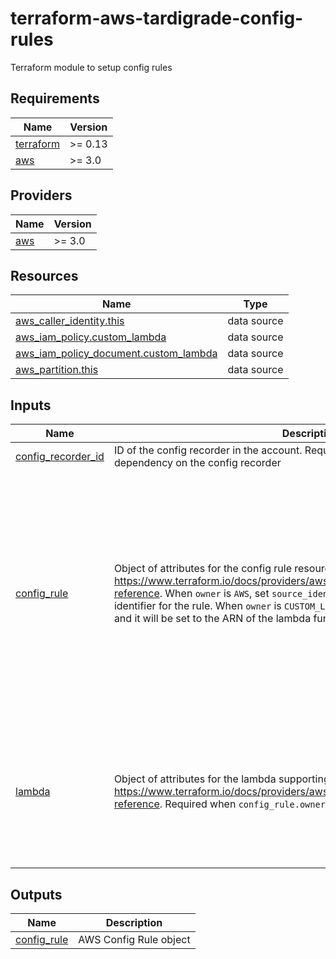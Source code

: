 # terraform-aws-tardigrade-config-rules

Terraform module to setup config rules

<!-- BEGIN TFDOCS -->
## Requirements

| Name | Version |
|------|---------|
| <a name="requirement_terraform"></a> [terraform](#requirement\_terraform) | >= 0.13 |
| <a name="requirement_aws"></a> [aws](#requirement\_aws) | >= 3.0 |

## Providers

| Name | Version |
|------|---------|
| <a name="provider_aws"></a> [aws](#provider\_aws) | >= 3.0 |

## Resources

| Name | Type |
|------|------|
| [aws_caller_identity.this](https://registry.terraform.io/providers/hashicorp/aws/latest/docs/data-sources/caller_identity) | data source |
| [aws_iam_policy.custom_lambda](https://registry.terraform.io/providers/hashicorp/aws/latest/docs/data-sources/iam_policy) | data source |
| [aws_iam_policy_document.custom_lambda](https://registry.terraform.io/providers/hashicorp/aws/latest/docs/data-sources/iam_policy_document) | data source |
| [aws_partition.this](https://registry.terraform.io/providers/hashicorp/aws/latest/docs/data-sources/partition) | data source |

## Inputs

| Name | Description | Type | Default | Required |
|------|-------------|------|---------|:--------:|
| <a name="input_config_recorder_id"></a> [config\_recorder\_id](#input\_config\_recorder\_id) | ID of the config recorder in the account. Required to address the implicit dependency on the config recorder | `string` | n/a | yes |
| <a name="input_config_rule"></a> [config\_rule](#input\_config\_rule) | Object of attributes for the config rule resource, see https://www.terraform.io/docs/providers/aws/r/config_config_rule.html#argument-reference. When `owner` is `AWS`, set `source_identifer` to the AWS predefined identifier for the rule. When `owner` is `CUSTOM_LAMBDA`, set `source_identifier` to `null` and it will be set to the ARN of the lambda function | <pre>object({<br>    description                 = string<br>    input_parameters            = string<br>    maximum_execution_frequency = string<br>    name                        = string<br>    owner                       = string<br>    source_identifier           = string<br>    tags                        = map(string)<br>    scope = object({<br>      compliance_resource_id    = string<br>      compliance_resource_types = list(string)<br>      tag_key                   = string<br>      tag_value                 = string<br>    })<br>    source_details = list(object({<br>      message_type = string<br>    }))<br>  })</pre> | n/a | yes |
| <a name="input_lambda"></a> [lambda](#input\_lambda) | Object of attributes for the lambda supporting a custom config rule, see https://www.terraform.io/docs/providers/aws/r/lambda_function.html#argument-reference. Required when `config_rule.owner` is `CUSTOM_LAMBDA` | <pre>object({<br>    description                    = string<br>    handler                        = string<br>    name                           = string<br>    policy                         = string<br>    runtime                        = string<br>    source_path                    = string<br>    reserved_concurrent_executions = number<br>    tags                           = map(string)<br>    timeout                        = number<br>  })</pre> | <pre>{<br>  "description": null,<br>  "handler": null,<br>  "name": null,<br>  "policy": null,<br>  "reserved_concurrent_executions": null,<br>  "runtime": null,<br>  "source_path": null,<br>  "tags": null,<br>  "timeout": null<br>}</pre> | no |

## Outputs

| Name | Description |
|------|-------------|
| <a name="output_config_rule"></a> [config\_rule](#output\_config\_rule) | AWS Config Rule object |

<!-- END TFDOCS -->
